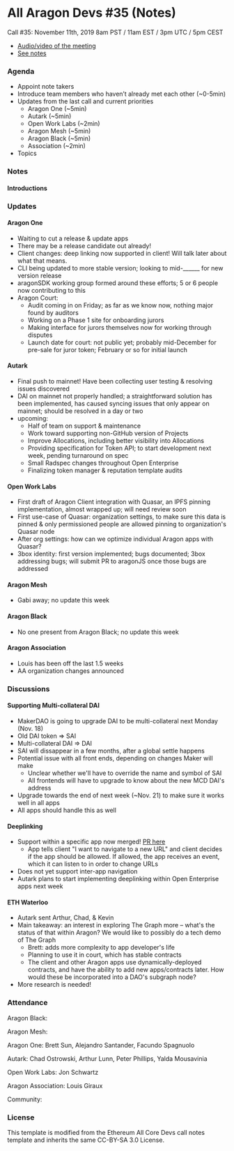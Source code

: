 # All Aragon Devs #35 (Notes)
Call #35: November 11th, 2019 8am PST / 11am EST / 3pm UTC / 5pm CEST

- [Audio/video of the meeting](https://youtu.be/zIWn2A5mLww)
- [See notes](#notes)

### Agenda
* Appoint note takers
* Introduce team members who haven’t already met each other (~0-5min)
* Updates from the last call and current priorities
  * Aragon One (~5min)
  * Autark (~5min)
  * Open Work Labs (~2min)
  * Aragon Mesh (~5min)
  * Aragon Black (~5min)
  * Association (~2min)
* Topics


### Notes

#### Introductions


### Updates

#### Aragon One

* Waiting to cut a release & update apps
* There may be a release candidate out already!
* Client changes: deep linking now supported in client! Will talk later about what that means.
* CLI being updated to more stable version; looking to mid-______ for new version release
* aragonSDK working group formed around these efforts; 5 or 6 people now contributing to this
* Aragon Court:
  * Audit coming in on Friday; as far as we know now, nothing major found by auditors
  * Working on a Phase 1 site for onboarding jurors
  * Making interface for jurors themselves now for working through disputes
  * Launch date for court: not public yet; probably mid-December for pre-sale for juror token; February or so for initial launch

#### Autark

* Final push to mainnet! Have been collecting user testing & resolving issues discovered
* DAI on mainnet not properly handled; a straightforward solution has been implemented, has caused syncing issues that only appear on mainnet; should be resolved in a day or two
* upcoming:
  * Half of team on support & maintenance
  * Work toward supporting non-GitHub version of Projects
  * Improve Allocations, including better visibility into Allocations
  * Providing specification for Token API; to start development next week, pending turnaround on spec
  * Small Radspec changes throughout Open Enterprise
  * Finalizing token manager & reputation template audits


#### Open Work Labs

* First draft of Aragon Client integration with Quasar, an IPFS pinning implementation, almost wrapped up; will need review soon
* First use-case of Quasar: organization settings, to make sure this data is pinned & only permissioned people are allowed pinning to organization's Quasar node
* After org settings: how can we optimize individual Aragon apps with Quasar?
* 3box identity: first version implemented; bugs documented; 3box addressing bugs; will submit PR to aragonJS once those bugs are addressed

#### Aragon Mesh

* Gabi away; no update this week

#### Aragon Black

* No one present from Aragon Black; no update this week

#### Aragon Association

* Louis has been off the last 1.5 weeks
* AA organization changes announced


### Discussions

#### Supporting Multi-collateral DAI

* MakerDAO is going to upgrade DAI to be multi-collateral next Monday (Nov. 18)
* Old DAI token => SAI
* Multi-collateral DAI => DAI
* SAI will dissappear in a few months, after a global settle happens
* Potential issue with all front ends, depending on changes Maker will make
  * Unclear whether we'll have to override the name and symbol of SAI
  * All frontends will have to upgrade to know about the new MCD DAI's address
* Upgrade towards the end of next week (~Nov. 21) to make sure it works well in all apps
* All apps should handle this as well

#### Deeplinking

* Support within a specific app now merged! [PR here](https://github.com/aragon/aragon-apps/pull/1029)
  * App tells client "I want to navigate to a new URL" and client decides if the app should be allowed. If allowed, the app receives an event, which it can listen to in order to change URLs
* Does not yet support inter-app navigation
* Autark plans to start implementing deeplinking within Open Enterprise apps next week

#### ETH Waterloo

* Autark sent Arthur, Chad, & Kevin
* Main takeaway: an interest in exploring The Graph more – what's the status of that within Aragon? We would like to possibly do a tech demo of The Graph
  * Brett: adds more complexity to app developer's life
  * Planning to use it in court, which has stable contracts
  * The client and other Aragon apps use dynamically-deployed contracts, and have the ability to add new apps/contracts later. How would these be incorporated into a DAO's subgraph node?
* More research is needed!

### Attendance

Aragon Black:

Aragon Mesh:

Aragon One: Brett Sun, Alejandro Santander, Facundo Spagnuolo

Autark: Chad Ostrowski, Arthur Lunn, Peter Phillips, Yalda Mousavinia

Open Work Labs: Jon Schwartz

Aragon Association: Louis Giraux

Community:

### License
This template is modified from the Ethereum All Core Devs call notes template and inherits the same CC-BY-SA 3.0 License.
